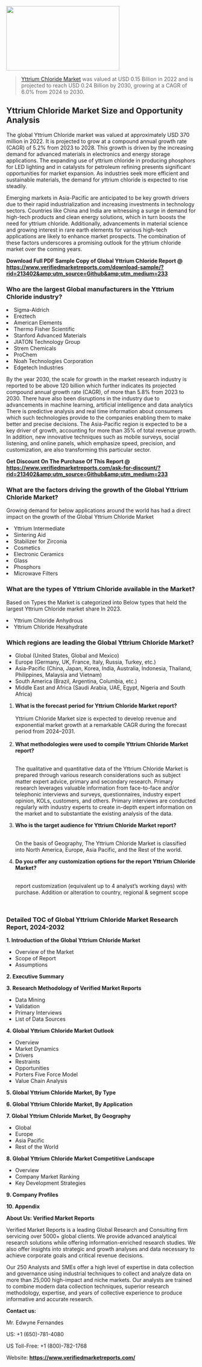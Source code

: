 <img src="https://ffe5etoiles.com/wp-content/uploads/2024/12/MST1-300x171.png" alt="" width="300" height="171" class="alignnone size-medium wp-image-20088" /><blockquote><p><p><a href="https://www.verifiedmarketreports.com/download-sample/?rid=213402&utm_source=Github&utm_medium=233" target="_blank">Yttrium Chloride Market</a> was valued at USD 0.15 Billion in 2022 and is projected to reach USD 0.24 Billion by 2030, growing at a CAGR of 6.0% from 2024 to 2030.</p></blockquote><p><h2>Yttrium Chloride Market Size and Opportunity Analysis</h2><p>The global Yttrium Chloride market was valued at approximately USD 370 million in 2022. It is projected to grow at a compound annual growth rate (CAGR) of 5.2% from 2023 to 2028. This growth is driven by the increasing demand for advanced materials in electronics and energy storage applications. The expanding use of yttrium chloride in producing phosphors for LED lighting and in catalysts for petroleum refining presents significant opportunities for market expansion. As industries seek more efficient and sustainable materials, the demand for yttrium chloride is expected to rise steadily.</p><p>Emerging markets in Asia-Pacific are anticipated to be key growth drivers due to their rapid industrialization and increasing investments in technology sectors. Countries like China and India are witnessing a surge in demand for high-tech products and clean energy solutions, which in turn boosts the need for yttrium chloride. Additionally, advancements in material science and growing interest in rare earth elements for various high-tech applications are likely to enhance market prospects. The combination of these factors underscores a promising outlook for the yttrium chloride market over the coming years.</p></p><p class=""><strong>Download Full PDF Sample Copy of Global Yttrium Chloride Report @ <a href="https://www.verifiedmarketreports.com/download-sample/?rid=213402&amp;utm_source=Github&amp;utm_medium=233" target="_blank">https://www.verifiedmarketreports.com/download-sample/?rid=213402&amp;utm_source=Github&amp;utm_medium=233</a></strong></p><h3 id="" class="">Who are the largest Global manufacturers in the Yttrium Chloride industry?</h3><p><li>Sigma-Aldrich</li><li> Ereztech</li><li> American Elements</li><li> Thermo Fisher Scientific</li><li> Stanford Advanced Materials</li><li> JIATON Technology Group</li><li> Strem Chemicals</li><li> ProChem</li><li> Noah Technologies Corporation</li><li> Edgetech Industries</li></p><div class=""><div class="" dir="" data-message-author-role="" data-message-id="" data-message-model-slug=""><div class=""><div class=""><div class=""><div class="" dir="" data-message-author-role="" data-message-id="" data-message-model-slug=""><div class=""><div class=""><p>By the year 2030, the scale for growth in the market research industry is reported to be above 120 billion which further indicates its projected compound annual growth rate (CAGR), of more than 5.8% from 2023 to 2030. There have also been disruptions in the industry due to advancements in machine learning, artificial intelligence and data analytics There is predictive analysis and real time information about consumers which such technologies provide to the companies enabling them to make better and precise decisions. The Asia-Pacific region is expected to be a key driver of growth, accounting for more than 35% of total revenue growth. In addition, new innovative techniques such as mobile surveys, social listening, and online panels, which emphasize speed, precision, and customization, are also transforming this particular sector.</p><p><strong>Get Discount On The Purchase Of This Report @&nbsp; <a href="https://www.verifiedmarketreports.com/ask-for-discount/?rid=213402&amp;utm_source=Github&amp;utm_medium=233" target="_blank">https://www.verifiedmarketreports.com/ask-for-discount/?rid=213402&amp;utm_source=Github&amp;utm_medium=233</a></strong></p></div></div></div></div></div></div></div></div><h3 id="" class="">What are the factors driving the growth of the Global Yttrium Chloride Market?</h3><p id="" class="">Growing demand for below applications around the world has had a direct impact on the growth of the Global Yttrium Chloride Market</p><p id="" class=""><li>Yttrium Intermediate</li><li> Sintering Aid</li><li> Stabilizer for Zirconia</li><li> Cosmetics</li><li> Electronic Ceramics</li><li> Glass</li><li> Phosphors</li><li> Microwave Filters</li></p><h3 id="" class="">What are the types of Yttrium Chloride available in the Market?</h3><p id="" class="">Based on Types the Market is categorized into Below types that held the largest Yttrium Chloride market share In 2023.</p><p id="" class=""><li>Yttrium Chloride Anhydrous</li><li> Yttrium Chloride Hexahydrate</li></p><h3 id="" class="">Which regions are leading the Global Yttrium Chloride Market?</h3><ul><li>Global (United States, Global and Mexico)</li><li>Europe (Germany, UK, France, Italy, Russia, Turkey, etc.)</li><li>Asia-Pacific (China, Japan, Korea, India, Australia, Indonesia, Thailand, Philippines, Malaysia and Vietnam)</li><li>South America (Brazil, Argentina, Columbia, etc.)</li><li>Middle East and Africa (Saudi Arabia, UAE, Egypt, Nigeria and South Africa)</li></ul><p><ol><li><strong>What is the forecast period for Yttrium Chloride Market report?<br /></strong><br /><span data-sheets-root="1" data-sheets-value="{&quot;1&quot;:2,&quot;2&quot;:&quot;XXXX size is expected to develop revenue and exponential market growth at a remarkable CAGR during the forecast period from 2024&ndash;2030.&quot;}" data-sheets-userformat="{&quot;2&quot;:12674,&quot;4&quot;:{&quot;1&quot;:2,&quot;2&quot;:16776960},&quot;10&quot;:2,&quot;11&quot;:0,&quot;15&quot;:&quot;Arial&quot;,&quot;16&quot;:12}">Yttrium Chloride Market size is expected to develop revenue and exponential market growth at a remarkable CAGR during the forecast period from 2024&ndash;2031.</span><br /><br /></li><li><strong>What methodologies were used to compile Yttrium Chloride Market report?<br /><br /></strong><p>The qualitative and quantitative data of the&nbsp;Yttrium Chloride Market is prepared through various research considerations such as subject matter expert advice, primary and secondary research. Primary research leverages valuable information from face-to-face and/or telephonic interviews and surveys, questionnaires, industry expert opinion, KOLs, customers, and others. Primary interviews are conducted regularly with industry experts to create in-depth expert information on the market and to substantiate the existing analysis of the data.&nbsp;</p></li><li><strong>Who is the target audience for Yttrium Chloride Market report?<br /><br /></strong><p>On the basis of Geography, The&nbsp;Yttrium Chloride Market is classified into North America, Europe, Asia Pacific, and the Rest of the world.</p></li><li><strong>Do you offer any customization options for the report Yttrium Chloride Market?<br /><br /></strong><p>report customization (equivalent up to 4 analyst&rsquo;s working days) with purchase. Addition or alteration to country, regional &amp; segment scope</p><p>&nbsp;</p></li></ol></p><h3 id="" class="">Detailed TOC of Global Yttrium Chloride Market Research Report, 2024-2032</h3><p id="" class=""><strong>1. Introduction of the Global Yttrium Chloride Market</strong></p><ul><li>Overview of the Market</li><li>Scope of Report</li><li>Assumptions</li></ul><p id="" class=""><strong>2. Executive Summary</strong></p><p id="" class=""><strong>3. Research Methodology of&nbsp;Verified Market Reports</strong></p><ul><li>Data Mining</li><li>Validation</li><li>Primary Interviews</li><li>List of Data Sources</li></ul><p id="" class=""><strong>4. Global Yttrium Chloride Market Outlook</strong></p><ul><li>Overview</li><li>Market Dynamics</li><li>Drivers</li><li>Restraints</li><li>Opportunities</li><li>Porters Five Force Model</li><li>Value Chain Analysis</li></ul><p id="" class=""><strong>5. Global Yttrium Chloride Market, By&nbsp;Type</strong></p><p id="" class=""><strong>6. Global Yttrium Chloride Market, By Application</strong></p><p id="" class=""><strong>7. Global Yttrium Chloride Market, By Geography</strong></p><ul><li>Global</li><li>Europe</li><li>Asia Pacific</li><li>Rest of the World</li></ul><p id="" class=""><strong>8. Global Yttrium Chloride Market Competitive Landscape</strong></p><ul><li>Overview</li><li>Company Market Ranking</li><li>Key Development Strategies</li></ul><p id="" class=""><strong>9. Company Profiles</strong></p><p id="" class=""><strong>10. Appendix</strong></p><p id="" class=""><strong>About Us: Verified Market Reports</strong></p><p id="" class="">Verified Market Reports is a leading Global Research and Consulting firm servicing over 5000+ global clients. We provide advanced analytical research solutions while offering information-enriched research studies. We also offer insights into strategic and growth analyses and data necessary to achieve corporate goals and critical revenue decisions.</p><p id="" class="">Our 250 Analysts and SMEs offer a high level of expertise in data collection and governance using industrial techniques to collect and analyze data on more than 25,000 high-impact and niche markets. Our analysts are trained to combine modern data collection techniques, superior research methodology, expertise, and years of collective experience to produce informative and accurate research.</p><p id="" class=""><strong>Contact us:</strong></p><p id="" class="">Mr. Edwyne Fernandes</p><p id="" class="">US: +1 (650)-781-4080</p><p id="" class="">US Toll-Free: +1 (800)-782-1768</p><p id="" class="">Website: <a target="" data-test-app-aware-link=""><strong>https://www.verifiedmarketreports.com/</strong></a></p>

